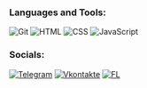 ### Languages and Tools:
![Git](https://img.shields.io/badge/-GIT-090909?style=for-the-badge&logo=git&logoColor=F05032)
![HTML](https://img.shields.io/badge/-HTML-090909?style=for-the-badge&logo=html5&logoColor=E34F26)
![CSS](https://img.shields.io/badge/-CSS-090909?style=for-the-badge&logo=css3&logoColor=1572B6)
![JavaScript](https://img.shields.io/badge/-JavaScript-090909?style=for-the-badge&logo=JavaScript&logoColor=E9D54D)

### Socials:
[![Telegram](https://img.shields.io/badge/-Telegram-090909?style=for-the-badge&logo=telegram&logoColor=26A5E4)](https://t.me/alexandr_d_walker)
[![Vkontakte](https://img.shields.io/badge/-Vkontakte-090909?style=for-the-badge&logo=Vk&logoColor=0077FF)](https://vk.com/alexandr.d.walker)
[![FL](<img alt="Static Badge" src="https://img.shields.io/badge/https%3A%2F%2Fstatic.rustore.ru%2Fapk%2F538026431%2Fcontent%2FICON%2F0c620238-db7a-44df-8d62-3fd30f8a5753.png">
)](https://www.fl.ru/users/alexandrsergjob/portfolio/)
